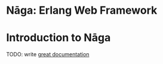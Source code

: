 Nāga: Erlang Web Framework
==========================

# Introduction to Nāga

TODO: write [great documentation](http://jacobian.org/writing/great-documentation/what-to-write/)


